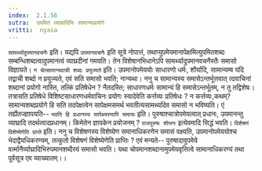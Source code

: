 ```yaml
---
index:  2.1.56
sutra:  उपमितं व्याघ्रादिभिः सामान्याप्रयोगे
vritti:  nyasa
---
```


`सामर्थ्यादुपमानवचनैः` इति। यद्यपि `उपमानवचनैः` इति सूत्रे नोपात्तं, तथाप्युपमेयमानापेक्षमित्युपमितशब्दः सम्बन्धिशब्दत्वादुपमानत्वं व्याघ्रदीनां गमयति। तेन विशेषानभिधानेऽपि सामर्थ्यादुपमानवचनैस्तैः समासो विज्ञायते। `न चेत्सामान्यवाची शब्दः प्रयुज्यते` इति। उपमानोपमेययोः साधारणो धर्मः, शौर्यादि, सामान्यम्ष यदि तद्वाची शब्दो न प्रयुज्यते, एवं सति समासो भवति; नान्यथा। ननु च सामान्यस्य समासेऽन्तर्भूत्तवात् त्दवाचिनां शब्दानां प्रयोगो नास्ति, तत्किं प्रतिषेधेन ? नैतदस्ति; साधारणधर्मः सामान्यं हि समासेऽन्तर्भूतम्, न तु तद्विशेषः। तत्रासति प्रतिषेधे विशिष्टसाधारणधर्मवाचिनः प्रयोगः स्यादेवेति कर्त्तव्यः प्रतिषेधः ? न कर्त्तव्यः,कथम्? सामान्यशब्दप्रयोगे हि सति तदपेक्षत्वेन सापेक्षमसमर्थ भवतीत्यसामर्थ्यादेव समासो न भविष्यति। एं तर्ह्येतज्ज्ञापयति-- `भवति हि प्रधानस्य सापेक्ष्यस्यापि समासः` इति। पुरुषाश्चात्रोपमेयत्वात् प्रधानः, उपमानन्तु व्याघ्रादि तदर्थत्वादप्रधानम्। किमेतेन ज्ञापकेन प्रयोजनम् ? `राजपुरुषः शोभनः` इत्येवमादि सिद्धं भवति। `विशेषणं विशेष्येणेति प्राप्ते` इति। ननु च विशेषणस्य विशेष्येण समानाधिकरणेन समासं वक्ष्यति, उपमानोपमेययोश्च भेदाद्वैयधिकरण्यम्, तत्कुतो विशेषणं विशेष्येणेति प्राप्तिः ? एवं मन्यते-- पुरुषादावुपमेये वर्त्मानैर्व्याघ्रादिभिरुपमानशब्दैरयं समासो भवति। यथा चोपमानशब्दानामुपमेयवृत्तित्वे सामानाधिकरण्यं तथा पूर्वसूत्र एव व्याख्यातम्।।

